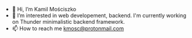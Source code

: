 - 👋 Hi, I’m Kamil Mościszko
- 👀 I’m interested in web developement, backend. I'm currently working on Thunder minimalistic backend framework.
- 📫 How to reach me kmosc@protonmail.com

<!---
Raezil/Raezil is a ✨ special ✨ repository because its `README.md` (this file) appears on your GitHub profile.
You can click the Preview link to take a look at your changes.
--->
